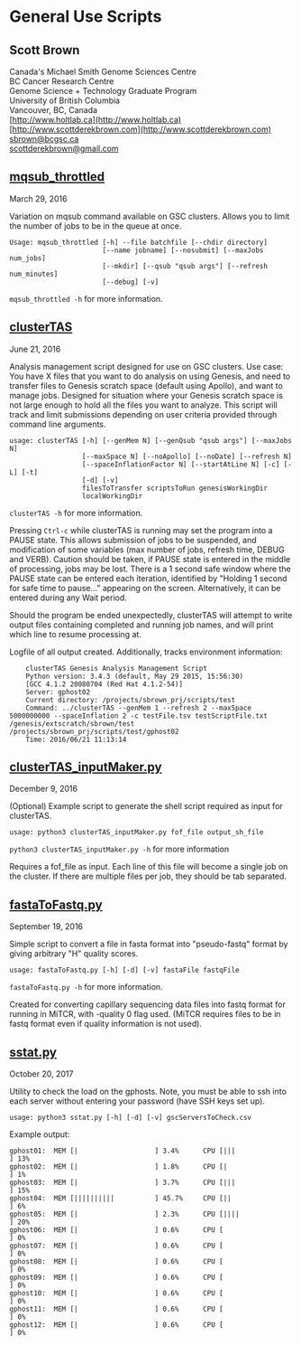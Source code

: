 General Use Scripts
===================

Scott Brown
-----------
Canada's Michael Smith Genome Sciences Centre  
BC Cancer Research Centre  
Genome Science + Technology Graduate Program  
University of British Columbia  
Vancouver, BC, Canada  
[http://www.holtlab.ca](http://www.holtlab.ca)  
[http://www.scottderekbrown.com](http://www.scottderekbrown.com)  
sbrown@bcgsc.ca  
scottderekbrown@gmail.com  

[mqsub_throttled](mqsub_throttled)
-----------------

March 29, 2016

Variation on mqsub command available on GSC clusters.
Allows you to limit the number of jobs to be in the queue at once.
```
Usage: mqsub_throttled [-h] --file batchfile [--chdir directory]
                       [--name jobname] [--nosubmit] [--maxJobs num_jobs]
                       [--mkdir] [--qsub "qsub args"] [--refresh num_minutes]
                       [--debug] [-v]
```
`mqsub_throttled -h` for more information.


[clusterTAS](clusterTAS)
------------

June 21, 2016

Analysis management script designed for use on GSC clusters.
Use case: You have X files that you want to do analysis on using Genesis, and need to transfer
          files to Genesis scratch space (default using Apollo), and want to manage jobs.
          Designed for situation where your Genesis scratch space is not large enough to hold
          all the files you want to analyze. This script will track and limit submissions
          depending on user criteria provided through command line arguments.
```
usage: clusterTAS [-h] [--genMem N] [--genQsub "qsub args"] [--maxJobs N]
                  [--maxSpace N] [--noApollo] [--noDate] [--refresh N]
                  [--spaceInflationFactor N] [--startAtLine N] [-c] [-L] [-t]
                  [-d] [-v]
                  filesToTransfer scriptsToRun genesisWorkingDir
                  localWorkingDir
```
`clusterTAS -h` for more information.

Pressing `Ctrl-c` while clusterTAS is running may set the program into a PAUSE state. This allows submission of jobs to be suspended, and modification of some variables (max number of jobs, refresh time, DEBUG and VERB). Caution should be taken, if PAUSE state is entered in the middle of processing, jobs may be lost. There is a 1 second safe window where the PAUSE state can be entered each iteration, identified by "Holding 1 second for safe time to pause..." appearing on the screen. Alternatively, it can be entered during any Wait period.

Should the program be ended unexpectedly, clusterTAS will attempt to write output files containing completed and running job names, and will print which line to resume processing at.

Logfile of all output created. Additionally, tracks environment information:
```
    clusterTAS Genesis Analysis Management Script
    Python version: 3.4.3 (default, May 29 2015, 15:56:30)
    [GCC 4.1.2 20080704 (Red Hat 4.1.2-54)]
    Server: gphost02
    Current directory: /projects/sbrown_prj/scripts/test
    Command: ../clusterTAS --genMem 1 --refresh 2 --maxSpace 5000000000 --spaceInflation 2 -c testFile.tsv testScriptFile.txt /genesis/extscratch/sbrown/test /projects/sbrown_prj/scripts/test/gphost02
    Time: 2016/06/21 11:13:14
```

[clusterTAS_inputMaker.py](clusterTAS_inputMaker.py)
--------------------------

December 9, 2016

(Optional) Example script to generate the shell script required as input for clusterTAS.

```
usage: python3 clusterTAS_inputMaker.py fof_file output_sh_file
```
`python3 clusterTAS_inputMaker.py -h` for more information

Requires a fof_file as input. Each line of this file will become a single job on the cluster. If there are multiple files per job, they should be tab separated.

[fastaToFastq.py](fastaToFastq.py)
-----------------

September 19, 2016

Simple script to convert a file in fasta format into "pseudo-fastq" format by giving arbitrary "H" quality scores.

```
usage: fastaToFastq.py [-h] [-d] [-v] fastaFile fastqFile
```
`fastaToFastq.py -h` for more information.

Created for converting capillary sequencing data files into fastq format for running in MiTCR, with -quality 0 flag used.
(MiTCR requires files to be in fastq format even if quality information is not used).

[sstat.py](sstat.py)
----------

October 20, 2017

Utility to check the load on the gphosts.
Note, you must be able to ssh into each server without entering your password (have SSH keys set up).

```
usage: python3 sstat.py [-h] [-d] [-v] gscServersToCheck.csv
```

Example output:
```
gphost01:  MEM [|                   ] 3.4%      CPU [|||                 ] 13%
gphost02:  MEM [|                   ] 1.8%      CPU [|                   ] 1%
gphost03:  MEM [|                   ] 3.7%      CPU [|||                 ] 15%
gphost04:  MEM [||||||||||          ] 45.7%     CPU [||                  ] 6%
gphost05:  MEM [|                   ] 2.3%      CPU [||||                ] 20%
gphost06:  MEM [|                   ] 0.6%      CPU [                    ] 0%
gphost07:  MEM [|                   ] 0.6%      CPU [                    ] 0%
gphost08:  MEM [|                   ] 0.6%      CPU [                    ] 0%
gphost09:  MEM [|                   ] 0.6%      CPU [                    ] 0%
gphost10:  MEM [|                   ] 0.6%      CPU [                    ] 0%
gphost11:  MEM [|                   ] 0.6%      CPU [                    ] 0%
gphost12:  MEM [|                   ] 0.6%      CPU [                    ] 0%
```
